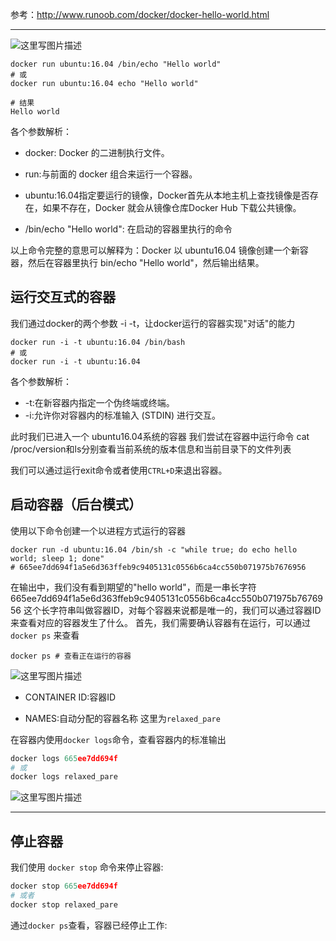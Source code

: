 参考：http://www.runoob.com/docker/docker-hello-world.html


----------
![这里写图片描述](http://img.blog.csdn.net/20171204100434318?watermark/2/text/aHR0cDovL2Jsb2cuY3Nkbi5uZXQvd2M3ODE3MDgyNDk=/font/5a6L5L2T/fontsize/400/fill/I0JBQkFCMA==/dissolve/70/gravity/SouthEast)
```
docker run ubuntu:16.04 /bin/echo "Hello world"
# 或
docker run ubuntu:16.04 echo "Hello world"

# 结果
Hello world
```
各个参数解析：

 - docker: Docker 的二进制执行文件。
 
 - run:与前面的 docker 组合来运行一个容器。
 
 - ubuntu:16.04指定要运行的镜像，Docker首先从本地主机上查找镜像是否存在，如果不存在，Docker 就会从镜像仓库Docker Hub 下载公共镜像。
 
 - /bin/echo "Hello world": 在启动的容器里执行的命令

以上命令完整的意思可以解释为：Docker 以 ubuntu16.04 镜像创建一个新容器，然后在容器里执行 bin/echo "Hello world"，然后输出结果。


## 运行交互式的容器
我们通过docker的两个参数 -i -t，让docker运行的容器实现"对话"的能力

```
docker run -i -t ubuntu:16.04 /bin/bash
# 或
docker run -i -t ubuntu:16.04
```
各个参数解析：

 - -t:在新容器内指定一个伪终端或终端。
 - -i:允许你对容器内的标准输入 (STDIN) 进行交互。

此时我们已进入一个 ubuntu16.04系统的容器
我们尝试在容器中运行命令 cat /proc/version和ls分别查看当前系统的版本信息和当前目录下的文件列表

我们可以通过运行exit命令或者使用`CTRL+D`来退出容器。

## 启动容器（后台模式）

使用以下命令创建一个以进程方式运行的容器

```
docker run -d ubuntu:16.04 /bin/sh -c "while true; do echo hello world; sleep 1; done"
# 665ee7dd694f1a5e6d363ffeb9c9405131c0556b6ca4cc550b071975b7676956
```

在输出中，我们没有看到期望的"hello world"，而是一串长字符
665ee7dd694f1a5e6d363ffeb9c9405131c0556b6ca4cc550b071975b7676956
这个长字符串叫做容器ID，对每个容器来说都是唯一的，我们可以通过容器ID来查看对应的容器发生了什么。
首先，我们需要确认容器有在运行，可以通过 `docker ps` 来查看

```
docker ps # 查看正在运行的容器
```

![这里写图片描述](http://img.blog.csdn.net/20171204101412103?watermark/2/text/aHR0cDovL2Jsb2cuY3Nkbi5uZXQvd2M3ODE3MDgyNDk=/font/5a6L5L2T/fontsize/400/fill/I0JBQkFCMA==/dissolve/70/gravity/SouthEast)

 - CONTAINER ID:容器ID
 
 - NAMES:自动分配的容器名称 这里为`relaxed_pare`

在容器内使用`docker logs`命令，查看容器内的标准输出

```python
docker logs 665ee7dd694f
# 或
docker logs relaxed_pare
```
![这里写图片描述](http://www.runoob.com/wp-content/uploads/2016/05/docker23.png)

----------


## 停止容器
我们使用 `docker stop` 命令来停止容器:
```python
docker stop 665ee7dd694f
# 或者 
docker stop relaxed_pare
```
通过`docker ps`查看，容器已经停止工作:
